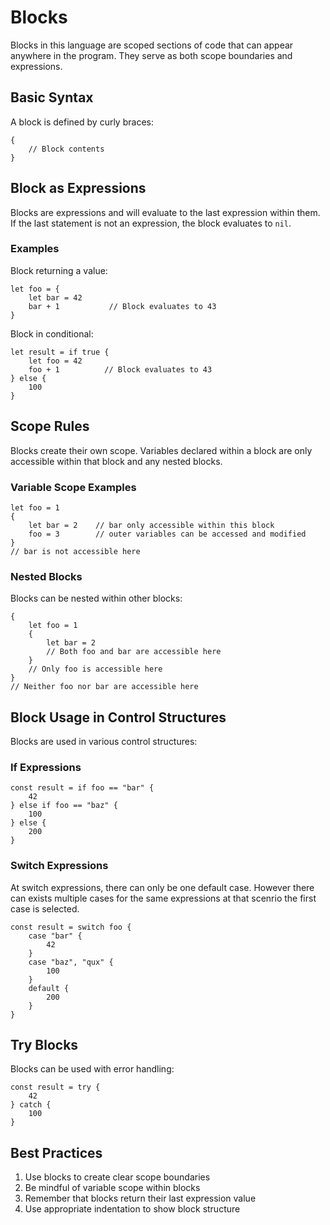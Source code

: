 # Blocks

Blocks in this language are scoped sections of code that can appear anywhere in the program. They serve as both scope boundaries and expressions.

## Basic Syntax

A block is defined by curly braces:

```
{
    // Block contents
}
```

## Block as Expressions

Blocks are expressions and will evaluate to the last expression within them. If the last statement is not an expression, the block evaluates to `nil`.

### Examples

Block returning a value:

```
let foo = {
    let bar = 42
    bar + 1           // Block evaluates to 43
}
```

Block in conditional:

```
let result = if true {
    let foo = 42
    foo + 1          // Block evaluates to 43
} else {
    100
}
```

## Scope Rules

Blocks create their own scope. Variables declared within a block are only accessible within that block and any nested blocks.

### Variable Scope Examples

```
let foo = 1
{
    let bar = 2    // bar only accessible within this block
    foo = 3        // outer variables can be accessed and modified
}
// bar is not accessible here
```

### Nested Blocks

Blocks can be nested within other blocks:

```
{
    let foo = 1
    {
        let bar = 2
        // Both foo and bar are accessible here
    }
    // Only foo is accessible here
}
// Neither foo nor bar are accessible here
```

## Block Usage in Control Structures

Blocks are used in various control structures:

### If Expressions

```
const result = if foo == "bar" {
    42
} else if foo == "baz" {
    100
} else {
    200
}
```

### Switch Expressions

At switch expressions, there can only be one default case.
However there can exists multiple cases for the same expressions at that scenrio the first case is selected.

```
const result = switch foo {
    case "bar" {
        42
    }
    case "baz", "qux" {
        100
    }
    default {
        200
    }
}
```

## Try Blocks

Blocks can be used with error handling:

```
const result = try {
    42
} catch {
    100
}
```

## Best Practices

1. Use blocks to create clear scope boundaries
2. Be mindful of variable scope within blocks
3. Remember that blocks return their last expression value
4. Use appropriate indentation to show block structure
